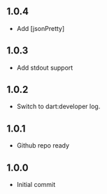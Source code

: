 ## 1.0.4
- Add [jsonPretty]
## 1.0.3
- Add stdout support
## 1.0.2
- Switch to dart:developer log.
## 1.0.1
- Github repo ready
## 1.0.0
- Initial commit
